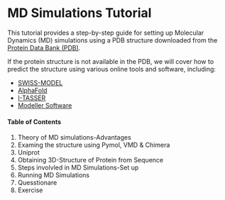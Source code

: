# MD Simulations Tutorial

This tutorial provides a step-by-step guide for setting up Molecular Dynamics (MD) simulations using a PDB structure downloaded from the [Protein Data Bank (PDB)](https://www.rcsb.org/). 

If the protein structure is not available in the PDB, we will cover how to predict the structure using various online tools and software, including:
- [SWISS-MODEL](https://swissmodel.expasy.org/)
- [AlphaFold](https://alphafold.ebi.ac.uk/)
- [I-TASSER](https://zhanggroup.org/I-TASSER/)
- [Modeller Software](https://salilab.org/modeller/)

#### Table of Contents
1. Theory of MD simulations-Advantages
2. Examing the structure using Pymol, VMD  & Chimera
4. Uniprot
5. Obtaining 3D-Structure of Protein from Sequence
6. Steps involvled in MD Simulations-Set up
7. Running MD Simulations
8. Quesstionare
9. Exercise
